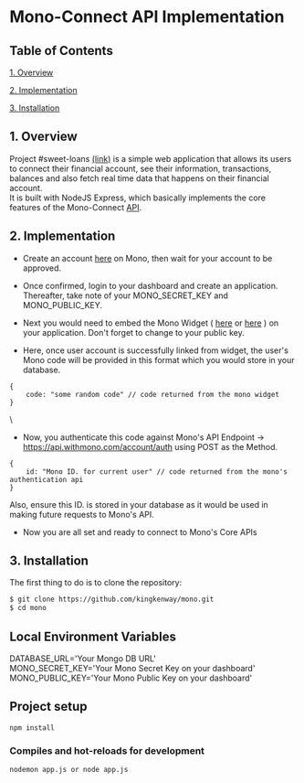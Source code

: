 # Mono-Connect API Implementation

## Table of Contents  

[1. Overview](#1-overview) 

[2. Implementation](#2-implementation) 

[3. Installation](#3-installation)  


## 1. Overview  

Project #sweet-loans [(link)](https://sweet-loans.herokuapp.com/) is a simple web application that allows its users to connect their financial account, see their information, transactions, balances and also fetch real time data that happens on their financial account.  
It is built with NodeJS Express, which basically implements the core features of the Mono-Connect [API](https://docs.mono.co/reference).  

## 2. Implementation  

- Create an account [here](https://app.withmono.com/register) on Mono, then wait for your account to be approved.  

- Once confirmed, login to your dashboard and create an application. Thereafter, take note of your MONO_SECRET_KEY and MONO_PUBLIC_KEY.  

- Next you would need to embed the Mono Widget ( [here](https://docs.mono.co/docs) or [here](https://github.com/withmono/A-sample-widget-setup) ) on your application. Don't forget to change to your public key.  

- Here, once user account is successfully linked from widget, the user's Mono code will be provided in this format which you would store in your database.  
```
{
    code: "some random code" // code returned from the mono widget
}
```  
\

- Now, you authenticate this code against Mono's API Endpoint -> https://api.withmono.com/account/auth using POST as the Method.
```
{
    id: "Mono ID. for current user" // code returned from the mono's authentication api
}
```  
Also, ensure this ID. is stored in your database as it would be used in making future requests to Mono's API.

- Now you are all set and ready to connect to Mono's Core APIs



## 3. Installation

The first thing to do is to clone the repository:


```sh
$ git clone https://github.com/kingkenway/mono.git
$ cd mono
```

## Local Environment Variables
DATABASE_URL='Your Mongo DB URL'  
MONO_SECRET_KEY='Your Mono Secret Key on your dashboard'  
MONO_PUBLIC_KEY='Your Mono Public Key on your dashboard'  

## Project setup
```
npm install
```

### Compiles and hot-reloads for development
```
nodemon app.js or node app.js
```
